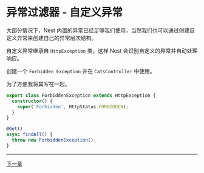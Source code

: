 # 异常过滤器 - 自定义异常

大部分情况下，Nest 内置的异常已经足够我们使用，当然我们也可以通过创建自定义异常来创建自己的异常层次结构。

自定义异常继承自 `HttpException` 类，这样 Nest 会识别自定义的异常并自动处理响应。

创建一个 `Forbidden Exception` 并在 `CatsController` 中使用。

为了方便我将其写在一起。

```ts
export class ForbiddenException extends HttpException {
  constructor() {
    super('Forbidden', HttpStatus.FORBIDDEN);
  }
}

@Get()
async findAll() {
  throw new ForbiddenException();
}
```

---

[下一章](./Exception-Filter-Nest-Exception.md)
